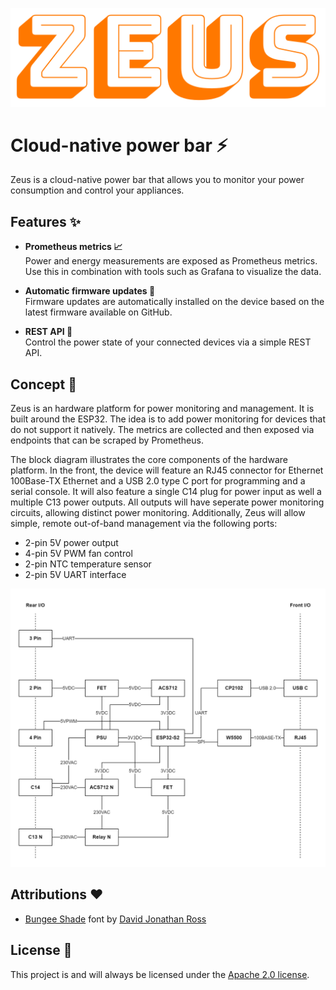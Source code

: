 ![Zeus Board Logo](./assets/zeus-logo.png)

# Cloud-native power bar ⚡

Zeus is a cloud-native power bar that allows you to monitor your power consumption and control your appliances.

## Features ✨

- **Prometheus metrics 📈**  
  Power and energy measurements are exposed as Prometheus metrics. Use this in combination with tools such as Grafana to visualize the data.

- **Automatic firmware updates 📡**  
  Firmware updates are automatically installed on the device based on the latest firmware available on GitHub.

- **REST API 🔌**  
  Control the power state of your connected devices via a simple REST API.

## Concept 📐

Zeus is an hardware platform for power monitoring and management. It is built around the ESP32. The idea is to add power monitoring for devices that do not support it natively. The metrics are collected and then exposed via endpoints that can be scraped by Prometheus.

The block diagram illustrates the core components of the hardware platform. In the front, the device will feature an RJ45 connector for Ethernet 100Base-TX Ethernet and a USB 2.0 type C port for programming and a serial console. It will also feature a single C14 plug for power input as well a multiple C13 power outputs. All outputs will have seperate power monitoring circuits, allowing distinct power monitoring. Additionally, Zeus will allow simple, remote out-of-band management via the following ports:

- 2-pin 5V power output
- 4-pin 5V PWM fan control
- 2-pin NTC temperature sensor
- 2-pin 5V UART interface

![Block diagram](./assets/zeus-block-diagram.drawio.png)

## Attributions ❤️

- [Bungee Shade][google-fonts-bungee-shade] font by [David Jonathan Ross][website-djr]

## License 📄

This project is and will always be licensed under the [Apache 2.0 license][file-license].

<!-- Please find the list of references below. -->

[google-fonts-bungee-shade]: https://fonts.google.com/specimen/Bungee+Shade
[website-djr]: https://djr.com/about
[file-license]: ./LICENSE.md
